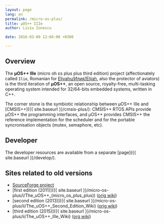 ```yaml
---
layout: page
lang: en
permalink: /micro-os-plus/
title: µOS++ IIIe
author: Liviu Ionescu

date: 2016-03-09 12:04:00 +0300

---
```


## Overview

The **µOS++ IIIe** (micro oh ɛs plus plus third edition) project  (affectionately called `Ilie`, Romanian for [Eliyahu/Илия́/Elijah](http://en.wikipedia.org/wiki/Elijah), also the protector of aviators) is the third iteration of **µOS++**, an open source, royalty-free, multi-tasking operating system intended for 32/64-bits embedded systems, written in C++.

The corner stone is the symbiotic relationship between µOS++ IIIe and [CMSIS++]({{ site.baseurl }}/cmsis-plus/): CMSIS++ RTOS APIs provide µOS++ the programming interfaces, and µOS++ provides CMSIS++ the reference implementation for the scheduler and for the portable syncronisation objects (mutex, semaphore, etc).

## Developer

The developer resources are available from a separate [page]({{ site.baseurl }}/develop/).

## Sites related to old versions

* [SourceForge project](https://sourceforge.net/projects/micro-os-plus/)
* [first edition (2011)]({{ site.baseurl }}/micro-os-plus/i/The_uOS++_(micro_os_plus_plus)) ([orig wiki](http://micro-os-plus.sourceforge.net/old-wiki/))
* [second edition (2013)]({{ site.baseurl }}/micro-os-plus/ii/The_uOS++_Second_Edition_Wiki) ([orig wiki](http://micro-os-plus.sourceforge.net/wiki/The_µOS%2B%2B_Second_Edition_Wiki))
* [third edition (2015)]({{ site.baseurl }}/micro-os-plus/ii/The_uOS++_IIIe_Wiki) ([org wiki](http://micro-os-plus.sourceforge.net/wiki/The_µOS%2B%2B_IIIe_Wiki))
